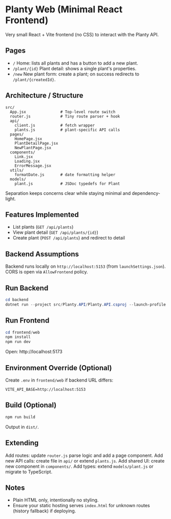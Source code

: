 # Planty Web (Minimal React Frontend)

Very small React + Vite frontend (no CSS) to interact with the Planty API.

## Pages
- `/` Home: lists all plants and has a button to add a new plant.
- `/plant/{id}` Plant detail: shows a single plant's properties.
- `/new` New plant form: create a plant; on success redirects to `/plant/{createdId}`.

## Architecture / Structure
```
src/
  App.jsx               # Top-level route switch
  router.js             # Tiny route parser + hook
  api/
    client.js           # fetch wrapper
    plants.js           # plant-specific API calls
  pages/
    HomePage.jsx
    PlantDetailPage.jsx
    NewPlantPage.jsx
  components/
    Link.jsx
    Loading.jsx
    ErrorMessage.jsx
  utils/
    formatDate.js       # date formatting helper
  models/
    plant.js            # JSDoc typedefs for Plant
```

Separation keeps concerns clear while staying minimal and dependency-light.

## Features Implemented
- List plants (`GET /api/plants`)
- View plant detail (`GET /api/plants/{id}`)
- Create plant (`POST /api/plants`) and redirect to detail

## Backend Assumptions
Backend runs locally on `http://localhost:5153` (from `launchSettings.json`). CORS is open via `AllowFrontend` policy.

## Run Backend
```powershell
cd backend
dotnet run --project src/Planty.API/Planty.API.csproj --launch-profile http
```

## Run Frontend
```powershell
cd frontend/web
npm install
npm run dev
```
Open: http://localhost:5173

## Environment Override (Optional)
Create `.env` in `frontend/web` if backend URL differs:
```
VITE_API_BASE=http://localhost:5153
```

## Build (Optional)
```powershell
npm run build
```
Output in `dist/`.

## Extending
Add routes: update `router.js` parse logic and add a page component.
Add new API calls: create file in `api/` or extend `plants.js`.
Add shared UI: create new component in `components/`.
Add types: extend `models/plant.js` or migrate to TypeScript.

## Notes
- Plain HTML only, intentionally no styling.
- Ensure your static hosting serves `index.html` for unknown routes (history fallback) if deploying.
